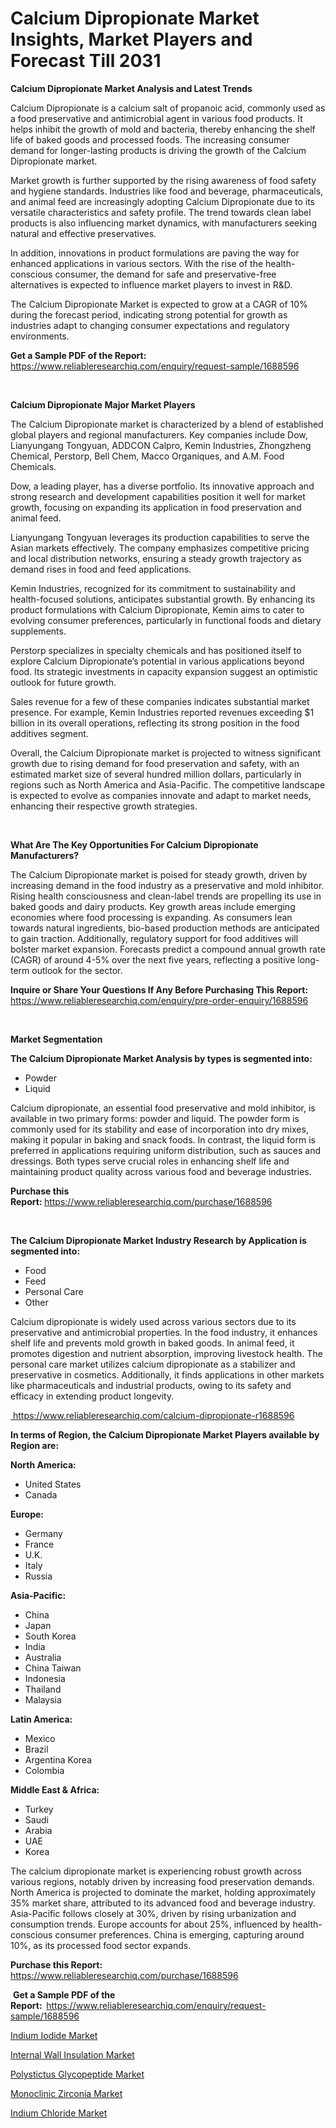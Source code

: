<p><h1>Calcium Dipropionate Market Insights, Market Players and Forecast Till 2031</h1></p><p><strong>Calcium Dipropionate Market Analysis and Latest Trends</strong></p>
<p><p>Calcium Dipropionate is a calcium salt of propanoic acid, commonly used as a food preservative and antimicrobial agent in various food products. It helps inhibit the growth of mold and bacteria, thereby enhancing the shelf life of baked goods and processed foods. The increasing consumer demand for longer-lasting products is driving the growth of the Calcium Dipropionate market.</p><p>Market growth is further supported by the rising awareness of food safety and hygiene standards. Industries like food and beverage, pharmaceuticals, and animal feed are increasingly adopting Calcium Dipropionate due to its versatile characteristics and safety profile. The trend towards clean label products is also influencing market dynamics, with manufacturers seeking natural and effective preservatives.</p><p>In addition, innovations in product formulations are paving the way for enhanced applications in various sectors. With the rise of the health-conscious consumer, the demand for safe and preservative-free alternatives is expected to influence market players to invest in R&D.</p><p>The Calcium Dipropionate Market is expected to grow at a CAGR of 10% during the forecast period, indicating strong potential for growth as industries adapt to changing consumer expectations and regulatory environments.</p></p>
<p><strong>Get a Sample PDF of the Report:&nbsp;</strong> <a href="https://www.reliableresearchiq.com/enquiry/request-sample/1688596?utm_campaign=1686&utm_medium=2&utm_source=Github&utm_content=ia&utm_term=17102024&utm_id=calcium-dipropionate">https://www.reliableresearchiq.com/enquiry/request-sample/1688596</a></p>
<p>&nbsp;</p>
<p><strong>Calcium Dipropionate Major Market Players</strong></p>
<p><p>The Calcium Dipropionate market is characterized by a blend of established global players and regional manufacturers. Key companies include Dow, Lianyungang Tongyuan, ADDCON Calpro, Kemin Industries, Zhongzheng Chemical, Perstorp, Bell Chem, Macco Organiques, and A.M. Food Chemicals. </p><p>Dow, a leading player, has a diverse portfolio. Its innovative approach and strong research and development capabilities position it well for market growth, focusing on expanding its application in food preservation and animal feed.</p><p>Lianyungang Tongyuan leverages its production capabilities to serve the Asian markets effectively. The company emphasizes competitive pricing and local distribution networks, ensuring a steady growth trajectory as demand rises in food and feed applications.</p><p>Kemin Industries, recognized for its commitment to sustainability and health-focused solutions, anticipates substantial growth. By enhancing its product formulations with Calcium Dipropionate, Kemin aims to cater to evolving consumer preferences, particularly in functional foods and dietary supplements.</p><p>Perstorp specializes in specialty chemicals and has positioned itself to explore Calcium Dipropionate’s potential in various applications beyond food. Its strategic investments in capacity expansion suggest an optimistic outlook for future growth.</p><p>Sales revenue for a few of these companies indicates substantial market presence. For example, Kemin Industries reported revenues exceeding $1 billion in its overall operations, reflecting its strong position in the food additives segment.</p><p>Overall, the Calcium Dipropionate market is projected to witness significant growth due to rising demand for food preservation and safety, with an estimated market size of several hundred million dollars, particularly in regions such as North America and Asia-Pacific. The competitive landscape is expected to evolve as companies innovate and adapt to market needs, enhancing their respective growth strategies.</p></p>
<p>&nbsp;</p>
<p><strong>What Are The Key Opportunities For Calcium Dipropionate Manufacturers?</strong></p>
<p><p>The Calcium Dipropionate market is poised for steady growth, driven by increasing demand in the food industry as a preservative and mold inhibitor. Rising health consciousness and clean-label trends are propelling its use in baked goods and dairy products. Key growth areas include emerging economies where food processing is expanding. As consumers lean towards natural ingredients, bio-based production methods are anticipated to gain traction. Additionally, regulatory support for food additives will bolster market expansion. Forecasts predict a compound annual growth rate (CAGR) of around 4-5% over the next five years, reflecting a positive long-term outlook for the sector.</p></p>
<p><strong>Inquire or Share Your Questions If Any Before Purchasing This Report:</strong> <a href="https://www.reliableresearchiq.com/enquiry/pre-order-enquiry/1688596?utm_campaign=1686&utm_medium=2&utm_source=Github&utm_content=ia&utm_term=17102024&utm_id=calcium-dipropionate">https://www.reliableresearchiq.com/enquiry/pre-order-enquiry/1688596</a></p>
<p>&nbsp;</p>
<p><strong>Market Segmentation</strong></p>
<p><strong>The Calcium Dipropionate Market Analysis by types is segmented into:</strong></p>
<p><ul><li>Powder</li><li>Liquid</li></ul></p>
<p><p>Calcium dipropionate, an essential food preservative and mold inhibitor, is available in two primary forms: powder and liquid. The powder form is commonly used for its stability and ease of incorporation into dry mixes, making it popular in baking and snack foods. In contrast, the liquid form is preferred in applications requiring uniform distribution, such as sauces and dressings. Both types serve crucial roles in enhancing shelf life and maintaining product quality across various food and beverage industries.</p></p>
<p><strong>Purchase this Report:&nbsp;</strong><a href="https://www.reliableresearchiq.com/purchase/1688596?utm_campaign=1686&utm_medium=2&utm_source=Github&utm_content=ia&utm_term=17102024&utm_id=calcium-dipropionate">https://www.reliableresearchiq.com/purchase/1688596</a></p>
<p>&nbsp;</p>
<p><strong>The Calcium Dipropionate Market Industry Research by Application is segmented into:</strong></p>
<p><ul><li>Food</li><li>Feed</li><li>Personal Care</li><li>Other</li></ul></p>
<p><p>Calcium dipropionate is widely used across various sectors due to its preservative and antimicrobial properties. In the food industry, it enhances shelf life and prevents mold growth in baked goods. In animal feed, it promotes digestion and nutrient absorption, improving livestock health. The personal care market utilizes calcium dipropionate as a stabilizer and preservative in cosmetics. Additionally, it finds applications in other markets like pharmaceuticals and industrial products, owing to its safety and efficacy in extending product longevity.</p></p>
<p><a href="https://www.reliableresearchiq.com/calcium-dipropionate-r1688596?utm_campaign=1686&utm_medium=2&utm_source=Github&utm_content=ia&utm_term=17102024&utm_id=calcium-dipropionate">&nbsp;https://www.reliableresearchiq.com/calcium-dipropionate-r1688596</a></p>
<p><strong>In terms of Region, the Calcium Dipropionate Market Players available by Region are:</strong></p>
<p>
    <p> <strong> North America: </strong>
        <ul>
            <li>United States</li>
            <li>Canada</li>
        </ul>
        </p> 
    <p> <strong> Europe: </strong>
        <ul>
            <li>Germany</li>
            <li>France</li>
            <li>U.K.</li>
            <li>Italy</li>
            <li>Russia</li>
        </ul>
        </p> 
    <p> <strong> Asia-Pacific: </strong>
        <ul>
            <li>China</li>
            <li>Japan</li>
            <li>South Korea</li>
            <li>India</li>
            <li>Australia</li>
            <li>China Taiwan</li>
            <li>Indonesia</li>
            <li>Thailand</li>
            <li>Malaysia</li>
        </ul>
        </p> 
    <p> <strong> Latin America: </strong>
        <ul>
            <li>Mexico</li>
            <li>Brazil</li>
            <li>Argentina Korea</li>
            <li>Colombia</li>
        </ul>
        </p> 
    <p> <strong> Middle East & Africa: </strong>
        <ul>
            <li>Turkey</li>
            <li>Saudi</li>
            <li>Arabia</li>
            <li>UAE</li>
            <li>Korea</li>
        </ul>
    </p>
    </p>
<p><p>The calcium dipropionate market is experiencing robust growth across various regions, notably driven by increasing food preservation demands. North America is projected to dominate the market, holding approximately 35% market share, attributed to its advanced food and beverage industry. Asia-Pacific follows closely at 30%, driven by rising urbanization and consumption trends. Europe accounts for about 25%, influenced by health-conscious consumer preferences. China is emerging, capturing around 10%, as its processed food sector expands. </p></p>
<p><strong>Purchase this Report: </strong><a href="https://www.reliableresearchiq.com/purchase/1688596?utm_campaign=1686&utm_medium=2&utm_source=Github&utm_content=ia&utm_term=17102024&utm_id=calcium-dipropionate">https://www.reliableresearchiq.com/purchase/1688596</a></p>
<p>&nbsp;<strong>Get a Sample PDF of the Report:&nbsp;&nbsp;</strong><a href="https://www.reliableresearchiq.com/enquiry/request-sample/1688596?utm_campaign=1686&utm_medium=2&utm_source=Github&utm_content=ia&utm_term=17102024&utm_id=calcium-dipropionate">https://www.reliableresearchiq.com/enquiry/request-sample/1688596</a></p>
<p><strong></strong></p>
<p><p><a href="https://www.linkedin.com/pulse/surfing-indium-iodide-wave-riding-market-currents-2031-insight-dial-kbasf?utm_campaign=1686&utm_medium=2&utm_source=Github&utm_content=ia&utm_term=17102024&utm_id=calcium-dipropionate">Indium Iodide Market</a></p><p><a href="https://www.linkedin.com/pulse/competitive-intelligence-internal-wall-insulation-market-ijucf?utm_campaign=1686&utm_medium=2&utm_source=Github&utm_content=ia&utm_term=17102024&utm_id=calcium-dipropionate">Internal Wall Insulation Market</a></p><p><a href="https://www.linkedin.com/pulse/strategic-roadmap-global-polystictus-glycopeptide-market-ercaf?utm_campaign=1686&utm_medium=2&utm_source=Github&utm_content=ia&utm_term=17102024&utm_id=calcium-dipropionate">Polystictus Glycopeptide Market</a></p><p><a href="https://www.linkedin.com/pulse/global-monoclinic-zirconia-market-size-trends-analysis-regional-8oezf?utm_campaign=1686&utm_medium=2&utm_source=Github&utm_content=ia&utm_term=17102024&utm_id=calcium-dipropionate">Monoclinic Zirconia Market</a></p><p><a href="https://www.linkedin.com/pulse/regulatory-landscape-its-influence-global-indium-chloride-ishff?utm_campaign=1686&utm_medium=2&utm_source=Github&utm_content=ia&utm_term=17102024&utm_id=calcium-dipropionate">Indium Chloride Market</a></p></p>